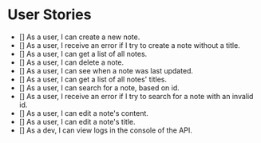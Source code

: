 # User Stories
- [] As a user, I can create a new note.
- [] As a user, I receive an error if I try to create a note without a title.
- [] As a user, I can get a list of all notes.
- [] As a user, I can delete a note.
- [] As a user, I can see when a note was last updated.
- [] As a user, I can get a list of all notes' titles.
- [] As a user, I can search for a note, based on id.
- [] As a user, I receive an error if I try to search for a note with an invalid id.
- [] As a user, I can edit a note's content.
- [] As a user, I can edit a note's title.
- [] As a dev, I can view logs in the console of the API.